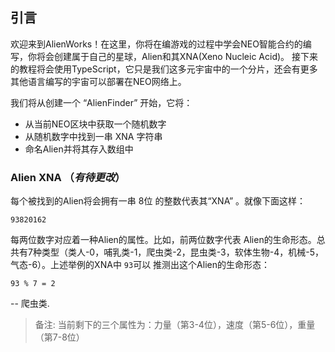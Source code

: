 ## 引言

欢迎来到AlienWorks！在这里，你将在编游戏的过程中学会NEO智能合约的编写，你将会创建属于自己的星球，Alien和其XNA(Xeno Nucleic Acid)。
接下来的教程将会使用TypeScript，它只是我们这多元宇宙中的一个分片，还会有更多其他语言编写的宇宙可以部署在NEO网络上。

我们将从创建一个 “AlienFinder” 开始，它将：

- 从当前NEO区块中获取一个随机数字
- 从随机数字中找到一串 XNA 字符串
- 命名Alien并将其存入数组中

### Alien XNA （*有待更改*）

每个被找到的Alien将会拥有一串 8位 的整数代表其“XNA” 。就像下面这样：

```
93820162
```

每两位数字对应着一种Alien的属性。比如，前两位数字代表 Alien的生命形态。总共有7种类型（类人-0，哺乳类-1，爬虫类-2，昆虫类-3，软体生物-4，机械-5，气态-6）。上述举例的XNA中 `93`可以 推测出这个Alien的生命形态：

```
93 % 7 = 2
```

-- 爬虫类. 


> 备注: 当前剩下的三个属性为：力量（第3-4位），速度（第5-6位），重量（第7-8位）
